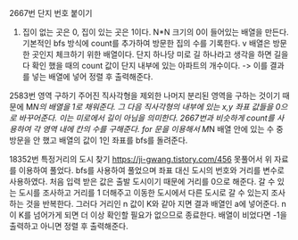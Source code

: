 2667번 단지 번호 붙이기
1. 집이 없는 곳은 0, 집이 있는 곳은 1이다.
N*N 크기의 0이 들어있는 배열을 만든다. 
기본적인 bfs 방식에 count를 추가하여 방문한 집의 수를 기록한다.
v 배열은 방문한 곳인지 체크하기 위한 배열이다.
단지 하나당 미로 길 하나라고 생각을 하면
길을 다 확인 했을 때의 count 값이 단지 내부에 있는 아파트의 개수이다.
-> 이를 결과를 넣는 배열에 넣어 정렬 후 출력해준다.

2583번 영역 구하기
주어진 직사각형을 제외한 나머지 분리된 영역을 구하는 것이기 때문에
M*N의 배열을 1로 채워준다. 그 다음 직사각형의 내부에 있는 x,y 좌표 값들을
0으로 바꾸어준다. 이는 미로에서 길이 아님을 의미한다.
2667번과 비슷하게 count를 사용하여 각 영역 내에 칸의 수를 구해준다.
for 문을 이용해서 M*N 배열 안에 있는 수 중 방문을 안 했고 배열의 값이 1인 좌표를
bfs를 돌려준다.

18352번 특정거리의 도시 찾기
https://ji-gwang.tistory.com/456
못풀어서 위 자료를 이용하여 풀었다.
bfs를 사용하여 풀었으며 좌표 대신 도시의 번호와 거리를 변수로 사용하였다.
처음 입력 받은 값은 출발 도시이기 때문에 거리를 0으로 해준다.
갈 수 있는 도시를 조사하고 거리를 1 더해주고 이동한 도시에서 
다른 도시로 갈 수 있는지 조사하는 것을 반복한다. 
그러다 거리인 n 값이 K와 같아 지면 결과 배열인 a에 넣어준다. n이 K를 넘어가게 되면
더 이상 확인할 필요가 없으므로 종료한다.
배열이 비었다면 -1을 출력하고 아니면 정렬 후 출력해준다.
